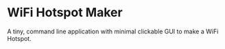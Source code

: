 # WiFi Hotspot Maker
A tiny, command line application with minimal clickable GUI to make a WiFi Hotspot.
